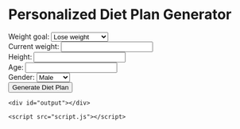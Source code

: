 <!DOCTYPE html>
<html>
<head>
    <title>Personalized Diet Plan Generator</title>
</head>
<body>
    <h1>Personalized Diet Plan Generator</h1>
    <form>
        <label for="weight_goal">Weight goal:</label>
        <select id="weight_goal" name="weight_goal">
            <option value="lose">Lose weight</option>
            <option value="gain">Gain weight</option>
            <option value="maintain">Maintain weight</option>
        </select>
        <br>
        <label for="current_weight">Current weight:</label>
        <input type="number" id="current_weight" name="current_weight">
        <br>
        <label for="height">Height:</label>
        <input type="number" id="height" name="height">
        <br>
        <label for="age">Age:</label>
        <input type="number" id="age" name="age">
        <br>
        <label for="gender">Gender:</label>
        <select id="gender" name="gender">
            <option value="male">Male</option>
            <option value="female">Female</option>
        </select>
        <br>
        <button type="button" onclick="generateDiet()">Generate Diet Plan</button>
    </form>

    <div id="output"></div>

    <script src="script.js"></script>
</body>
</html>


